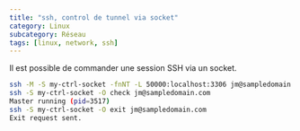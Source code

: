 ```yaml
---
title: "ssh, control de tunnel via socket"
category: Linux
subcategory: Réseau
tags: [linux, network, ssh]
---
```


Il est possible de commander une session SSH via un socket.

```bash
ssh -M -S my-ctrl-socket -fnNT -L 50000:localhost:3306 jm@sampledomain.com
ssh -S my-ctrl-socket -O check jm@sampledomain.com
Master running (pid=3517)  
ssh -S my-ctrl-socket -O exit jm@sampledomain.com
Exit request sent.  
```

